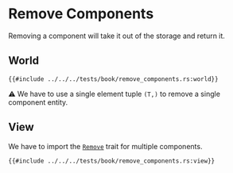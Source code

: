 # Remove Components

Removing a component will take it out of the storage and return it.

## World

```rust, noplaypen
{{#include ../../../tests/book/remove_components.rs:world}}
```

⚠️ We have to use a single element tuple `(T,)` to remove a single component entity.

## View

We have to import the [`Remove`](https://docs.rs/shipyard/0.5/shipyard/trait.Remove.html) trait for multiple components.

```rust, noplaypen
{{#include ../../../tests/book/remove_components.rs:view}}
```
